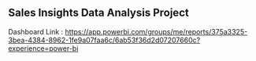 ## Sales Insights Data Analysis Project
Dashboard Link :
https://app.powerbi.com/groups/me/reports/375a3325-3bea-4384-8962-1fe9a07faa6c/6ab53f36d2d07207660c?experience=power-bi
